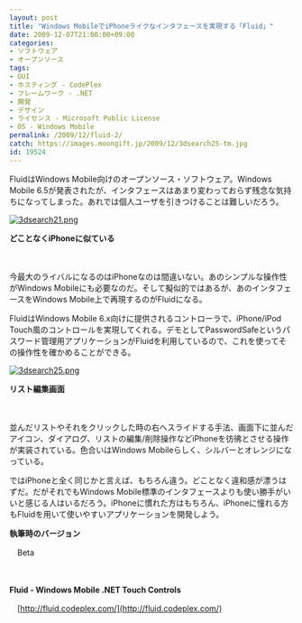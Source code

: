 ```yaml
---
layout: post
title: "Windows MobileでiPhoneライクなインタフェースを実現する「Fluid」"
date: 2009-12-07T21:00:00+09:00
categories:
- ソフトウェア
- オープンソース
tags: 
- GUI
- ホスティング - CodePlex
- フレームワーク - .NET
- 開発
- デザイン
- ライセンス - Microsoft Public License
- OS - Windows Mobile
permalink: /2009/12/fluid-2/
catch: https://images.moongift.jp/2009/12/3dsearch25-tm.jpg
id: 19524
---
```

FluidはWindows Mobile向けのオープンソース・ソフトウェア。Windows Mobile 6.5が発表されたが、インタフェースはあまり変わっておらず残念な気持ちになってしまった。あれでは個人ユーザを引きつけることは難しいだろう。

  

[![3dsearch21.png](https://images.moongift.jp/2009/12/3dsearch21-tm.jpg)](https://images.moongift.jp/2009/12/3dsearch21.png)  
  
**どことなくiPhoneに似ている**

  

　

  

今最大のライバルになるのはiPhoneなのは間違いない。あのシンプルな操作性がWindows Mobileにも必要なのだ。そして擬似的ではあるが、あのインタフェースをWindows Mobile上で再現するのがFluidになる。

  
  
<!--more-->

FluidはWindows Mobile 6.x向けに提供されるコントローラで、iPhone/iPod Touch風のコントロールを実現してくれる。デモとしてPasswordSafeというパスワード管理用アプリケーションがFluidを利用しているので、これを使ってその操作性を確かめることができる。

  

[![3dsearch25.png](https://images.moongift.jp/2009/12/3dsearch25-tm.jpg)](https://images.moongift.jp/2009/12/3dsearch25.png)  
  
**リスト編集画面**

  

　

  

並んだリストやそれをクリックした時の右へスライドする手法、画面下に並んだアイコン、ダイアログ、リストの編集/削除操作などiPhoneを彷彿とさせる操作が実装されている。色合いはWindows Mobileらしく、シルバーとオレンジになっている。

  

ではiPhoneと全く同じかと言えば、もちろん違う。どことなく違和感が漂うはずだ。だがそれでもWindows Mobile標準のインタフェースよりも使い勝手がいいと感じる人はいるだろう。iPhoneに慣れた方はもちろん、iPhoneに憧れる方もFluidを用いて使いやすいアプリケーションを開発しよう。

  

**執筆時のバージョン**  
  
　Beta

  

　

  

**Fluid - Windows Mobile .NET Touch Controls**  
  
　[http://fluid.codeplex.com/](http://fluid.codeplex.com/)

  
